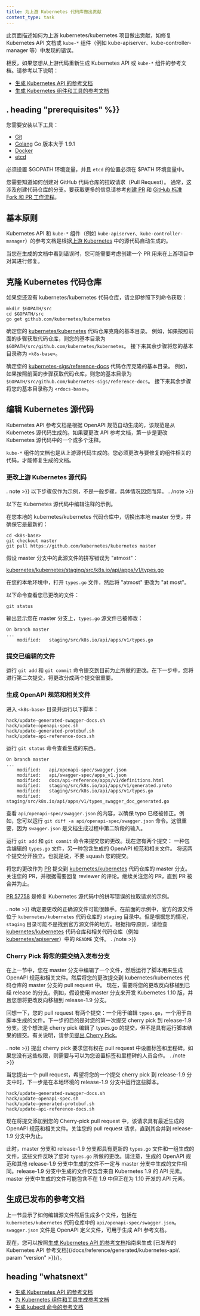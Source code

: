```yaml
---
title: 为上游 Kubernetes 代码库做出贡献
content_type: task
---
```

<!--
---
title: Contributing to the Upstream Kubernetes Code
content_type: task
---
-->

<!-- overview -->

<!--
This page shows how to contribute to the upstream kubernetes/kubernetes project
to fix bugs found in the Kubernetes API documentation or the `kube-*`
components such as `kube-apiserver`, `kube-controller-manager`, etc.
-->
此页面描述如何为上游 kubernetes/kubernetes 项目做出贡献，如修复 Kubernetes API 文档或 `kube-*` 组件（例如 kube-apiserver、kube-controller-manager 等）中发现的错误。

<!--
If you instead want to regenerate the reference documentation for the Kubernetes
API or the `kube-*` components from the upstream code, see the following instructions:
-->
相反，如果您想从上游代码重新生成 Kubernetes API 或 `kube-*` 组件的参考文档。请参考以下说明：

<!--
- [Generating Reference Documentation for the Kubernetes API](/docs/contribute/generate-ref-docs/kubernetes-api/)
- [Generating Reference Documentation for the Kubernetes Components and Tools](/docs/contribute/generate-ref-docs/kubernetes-components/)
-->
- [生成 Kubernetes API 的参考文档](/docs/contribute/generate-ref-docs/kubernetes-api/)
- [生成 Kubernetes 组件和工具的参考文档](/docs/contribute/generate-ref-docs/kubernetes-components/)




## . heading "prerequisites" %}}


<!--
You need to have these tools installed:
-->
您需要安装以下工具：

<!--
* [Git](https://git-scm.com/book/en/v2/Getting-Started-Installing-Git)
* [Golang](https://golang.org/doc/install) version 1.9.1 or later
* [Docker](https://docs.docker.com/engine/installation/)
* [etcd](https://github.com/coreos/etcd/)
-->
* [Git](https://git-scm.com/book/en/v2/Getting-Started-Installing-Git)
* [Golang](https://golang.org/doc/install) Go 版本大于 1.9.1
* [Docker](https://docs.docker.com/engine/installation/)
* [etcd](https://github.com/coreos/etcd/)

<!--
Your $GOPATH environment variable must be set, and the location of `etcd`
must be in your $PATH environment variable.
-->
必须设置 $GOPATH 环境变量，并且 `etcd` 的位置必须在 $PATH 环境变量中。

<!--
You need to know how to create a pull request to a GitHub repository.
Typically, this involves creating a fork of the repository. For more
information, see
[Creating a Pull Request](https://help.github.com/articles/creating-a-pull-request/) and
[GitHub Standard Fork & Pull Request Workflow](https://gist.github.com/Chaser324/ce0505fbed06b947d962).
-->
您需要知道如何创建对 GitHub 代码仓库的拉取请求（Pull Request）。
通常，这涉及创建代码仓库的分支。要获取更多的信息请参考[创建 PR](https://help.github.com/articles/creating-a-pull-request/) 和
[GitHub 标准 Fork 和 PR 工作流程](https://gist.github.com/Chaser324/ce0505fbed06b947d962)。





<!-- steps -->

<!--
## The big picture
-->
## 基本原则

<!--
The reference documentation for the Kubernetes API and the `kube-*` components
such as `kube-apiserver`, `kube-controller-manager` are automatically generated
from the source code in the [upstream Kubernetes](https://github.com/kubernetes/kubernetes/).
-->
Kubernetes API 和 `kube-*` 组件（例如 `kube-apiserver`、`kube-controller-manager`）的参考文档是根据[上游 Kubernetes](https://github.com/kubernetes/kubernetes/) 中的源代码自动生成的。

<!--
When you see bugs in the generated documentation, you may want to consider
creating a patch to fix it in the upstream project.
-->
当您在生成的文档中看到错误时，您可能需要考虑创建一个 PR 用来在上游项目中对其进行修复。

<!--
## Cloning the Kubernetes repository
-->
## 克隆 Kubernetes 代码仓库

<!--
If you don't already have the kubernetes/kubernetes repository, get it now:
-->
如果您还没有 kubernetes/kubernetes 代码仓库，请立即参照下列命令获取：

```shell
mkdir $GOPATH/src
cd $GOPATH/src
go get github.com/kubernetes/kubernetes
```

<!--
Determine the base directory of your clone of the
[kubernetes/kubernetes](https://github.com/kubernetes/kubernetes) repository.
For example, if you followed the preceding step to get the repository, your
base directory is `$GOPATH/src/github.com/kubernetes/kubernetes.`
The remaining steps refer to your base directory as `<k8s-base>`.
-->
确定您的 [kubernetes/kubernetes](https://github.com/kubernetes/kubernetes) 代码仓库克隆的基本目录。
例如，如果按照前面的步骤获取代码仓库，则您的基本目录为 `$GOPATH/src/github.com/kubernetes/kubernetes`。
接下来其余步骤将您的基本目录称为 `<k8s-base>`。
<!--
Determine the base directory of your clone of the
[kubernetes-sigs/reference-docs](https://github.com/kubernetes-sigs/reference-docs) repository.
For example, if you followed the preceding step to get the repository, your
base directory is `$GOPATH/src/github.com/kubernetes-sigs/reference-docs.`
The remaining steps refer to your base directory as `<rdocs-base>`.
-->
确定您的 [kubernetes-sigs/reference-docs](https://github.com/kubernetes-sigs/reference-docs) 代码仓库克隆的基本目录。
例如，如果按照前面的步骤获取代码仓库，则您的基本目录为 `$GOPATH/src/github.com/kubernetes-sigs/reference-docs`。
接下来其余步骤将您的基本目录称为 `<rdocs-base>`。

<!--
## Editing the Kubernetes source code
-->
## 编辑 Kubernetes 源代码

<!--
The Kubernetes API reference documentation is automatically generated from
an OpenAPI spec, which is generated from the Kubernetes source code. If you
want to change the API reference documentation, the first step is to change one
or more comments in the Kubernetes source code.
-->
Kubernetes API 参考文档是根据 OpenAPI 规范自动生成的，该规范是从 Kubernetes 源代码生成的。如果要更改 API 参考文档，第一步是更改 Kubernetes 源代码中的一个或多个注释。

<!--
The documentation for the `kube-*` components is also generated from the upstream
source code. You must change the code related to the component
you want to fix in order to fix the generated documentation.
-->
`kube-*` 组件的文档也是从上游源代码生成的。您必须更改与要修复的组件相关的代码，才能修复生成的文档。

<!--
### Making changes to the upstream source code
-->
### 更改上游 Kubernetes 源代码

<!--
The following steps are an example, not a general procedure. Details 
will be different in your situation.
-->
. note >}}
以下步骤仅作为示例，不是一般步骤，具体情况因您而异。
. /note >}}

<!--
Here's an example of editing a comment in the Kubernetes source code.
-->
以下在 Kubernetes 源代码中编辑注释的示例。

<!--
In your local kubernetes/kubernetes repository, check out the master branch,
and make sure it is up to date:
-->
在您本地的 kubernetes/kubernetes 代码仓库中，切换出本地 master 分支，并确保它是最新的：

```shell
cd <k8s-base>
git checkout master
git pull https://github.com/kubernetes/kubernetes master
```

<!--
Suppose this source file in the master branch has the typo "atmost":
-->
假设 master 分支中的此源文件的拼写错误为 "atmost"：

[kubernetes/kubernetes/staging/src/k8s.io/api/apps/v1/types.go](https://github.com/kubernetes/kubernetes/blob/master/staging/src/k8s.io/api/apps/v1/types.go)

<!--
In your local environment, open `types.go`, and change "atmost" to "at most".
-->
在您的本地环境中，打开 `types.go` 文件，然后将 "atmost" 更改为 "at most"。

<!--
Verify that you have changed the file:
-->
以下命令查看您已更改的文件：

```shell
git status
```

<!--
The output shows that you are on the master branch, and that the `types.go`
source file has been modified:
-->
输出显示您在 master 分支上，`types.go` 源文件已被修改：

```shell
On branch master
...
    modified:   staging/src/k8s.io/api/apps/v1/types.go
```

<!--
### Committing your edited file
-->
### 提交已编辑的文件

<!--
Run `git add` and `git commit` to commit the changes you have made so far. In the next step,
you will do a second commit. It is important to keep your changes separated into two commits.
-->
运行 `git add` 和 `git commit` 命令提交到目前为止所做的更改。在下一步中，您将进行第二次提交，将更改分成两个提交很重要。

<!--
### Generating the OpenAPI spec and related files
-->
### 生成 OpenAPI 规范和相关文件

<!--
Go to `<k8s-base>` and run these scripts:
-->
进入 `<k8s-base>` 目录并运行以下脚本：

```shell
hack/update-generated-swagger-docs.sh
hack/update-openapi-spec.sh
hack/update-generated-protobuf.sh
hack/update-api-reference-docs.sh
```

<!--
Run `git status` to see what was generated.
-->
运行 `git status` 命令查看生成的东西。

```shell
On branch master
...
    modified:   api/openapi-spec/swagger.json
    modified:   api/swagger-spec/apps_v1.json
    modified:   docs/api-reference/apps/v1/definitions.html
    modified:   staging/src/k8s.io/api/apps/v1/generated.proto
    modified:   staging/src/k8s.io/api/apps/v1/types.go
    modified:   staging/src/k8s.io/api/apps/v1/types_swagger_doc_generated.go
```

<!--
View the contents of `api/openapi-spec/swagger.json` to make sure the typo is fixed.
For example, you could run `git diff -a api/openapi-spec/swagger.json`.
This is important, because `swagger.json` is the input to the second stage of
the doc generation process.
-->
查看 `api/openapi-spec/swagger.json` 的内容，以确保 typo 已经被修正。例如，您可以运行 `git diff -a api/openapi-spec/swagger.json` 命令。这很重要，因为 `swagger.json` 是文档生成过程中第二阶段的输入。

<!--
Run `git add` and `git commit` to commit your changes. Now you have two commits:
one that contains the edited `types.go` file, and one that contains the generated OpenAPI spec
and related files. Keep these two commits separate. That is, do not squash your commits.
-->
运行 `git add` 和 `git commit` 命令来提交您的更改。现在您有两个提交：
一种包含编辑的 `types.go` 文件，另一种包含生成的 OpenAPI 规范和相关文件。
将这两个提交分开独立。也就是说，不要 squash 您的提交。

<!--
Submit your changes as a
[pull request](https://help.github.com/articles/creating-a-pull-request/) to the
master branch of the
[kubernetes/kubernetes](https://github.com/kubernetes/kubernetes) repository.
Monitor your pull request, and respond to reviewer comments as needed. Continue
to monitor your pull request until it is merged.
-->
将您的更改作为 [PR](https://help.github.com/articles/creating-a-pull-request/) 提交到 [kubernetes/kubernetes](https://github.com/kubernetes/kubernetes) 代码仓库的 master 分支。关注您的 PR，并根据需要回复 reviewer 的评论。继续关注您的 PR，直到 PR 被合并为止。

<!--
[PR 57758](https://github.com/kubernetes/kubernetes/pull/57758)
is an example of a pull request that fixes a typo in the Kubernetes source code.
-->
[PR 57758](https://github.com/kubernetes/kubernetes/pull/57758) 是修复 Kubernetes 源代码中的拼写错误的拉取请求的示例。

<!--
It can be tricky to determine the correct source file to be changed. In the
preceding example, the authoritative source file is in the `staging` directory
in the `kubernetes/kubernetes` repository. But in your situation,the `staging` directory
might not be the place to find the authoritative source. For guidance, check the
`README` files in
[kubernetes/kubernetes](https://github.com/kubernetes/kubernetes/tree/master/staging)
repository and in related repositories, such as
[kubernetes/apiserver](https://github.com/kubernetes/apiserver/blob/master/README.md).
-->
. note >}}
确定要更改的正确源文件可能很棘手。在前面的示例中，官方的源文件位于 `kubernetes/kubernetes` 代码仓库的 `staging` 目录中。但是根据您的情况，`staging` 目录可能不是找到官方源文件的地方。根据指导原则，请检查 [kubernetes/kubernetes](https://github.com/kubernetes/kubernetes/tree/master/staging) 代码仓库和相关代码仓库（例如 [kubernetes/apiserver](https://github.com/kubernetes/apiserver/blob/master/README.md)）中的 `README` 文件。
. /note >}}

<!--
### Cherry picking your commit into a release branch
-->
### Cherry Pick 将您的提交纳入发布分支

<!--
In the preceding section, you edited a file in the master branch and then ran scripts
to generate an OpenAPI spec and related files. Then you submitted your changes in a pull request
to the master branch of the kubernetes/kubernetes repository. Now suppose you want to backport
your change into a release branch. For example, suppose the master branch is being used to develop
Kubernetes version 1.10, and you want to backport your change into the release-1.9 branch.
-->
在上一节中，您在 master 分支中编辑了一个文件，然后运行了脚本用来生成 OpenAPI 规范和相关文件。然后将您的更改提交到 kubernetes/kubernetes 代码仓库的 master 分支的 pull request 中。 现在，需要将您的更改反向移植到已经 release 的分支。例如，假设使用 master 分支来开发 Kubernetes 1.10 版，并且您想将更改反向移植到 release-1.9 分支。

<!--
Recall that your pull request has two commits: one for editing `types.go`
and one for the files generated by scripts. The next step is to propose a cherry pick of your first 
commit into the release-1.9 branch. The idea is to cherry pick the commit that edited `types.go`, but not
the commit that has the results of running the scripts. For instructions, see
[Propose a Cherry Pick](https://git.k8s.io/community/contributors/devel/sig-release/cherry-picks.md).
-->
回想一下，您的 pull request 有两个提交：一个用于编辑 `types.go`，一个用于由脚本生成的文件。下一步的目的是对您的第一次提交 cherry pick 到 release-1.9 分支。这个想法是 cherry pick 编辑了 types.go 的提交，但不是具有运行脚本结果的提交。有关说明，请参见[提出 Cherry Pick](https://git.k8s.io/community/contributors/devel/sig-release/cherry-picks.md)。

<!--
Proposing a cherry pick requires that you have permission to set a label and a milestone in your
pull request. If you don't have those permissions, you will need to work with someone who can set the label
and milestone for you.
-->
. note >}}
提出 cherry pick 要求您有权在 pull request 中设置标签和里程碑。如果您没有这些权限，则需要与可以为您设置标签和里程碑的人员合作。
. /note >}}

<!--
When you have a pull request in place for cherry picking your one commit into the release-1.9 branch,
the next step is to run these scripts in the release-1.9 branch of your local environment.
-->
当您提出一个 pull request，希望将您的一个提交 cherry pick 到 release-1.9 分支中时，下一步是在本地环境的 release-1.9 分支中运行这些脚本。

```shell
hack/update-generated-swagger-docs.sh
hack/update-openapi-spec.sh
hack/update-generated-protobuf.sh
hack/update-api-reference-docs.sh
```

<!--
Now add a commit to your cherry-pick pull request that has the recently generated OpenAPI spec
and related files. Monitor your pull request until it gets merged into the release-1.9 branch.
-->
现在将提交添加到您的 Cherry-pick pull request 中，该请求具有最近生成的 OpenAPI 规范和相关文件。关注您的 pull request 请求，直到其合并到 release-1.9 分支中为止。

<!--
At this point, both the master branch and the release-1.9 branch have your updated `types.go`
file and a set of generated files that reflect the change you made to `types.go`. Note that the
generated OpenAPI spec and other generated files in the release-1.9 branch are not necessarily
the same as the generated files in the master branch. The generated files in the release-1.9 branch
contain API elements only from Kubernetes 1.9. The generated files in the master branch might contain
API elements that are not in 1.9, but are under development for 1.10.
-->
此时，master 分支和 release-1.9 分支都具有更新的 `types.go` 文件和一组生成的文件，这些文件反映了您对 `types.go` 所做的更改。请注意，生成的 OpenAPI 规范和其他 release-1.9 分支中生成的文件不一定与 master 分支中生成的文件相同。release-1.9 分支中生成的文件仅包含来自 Kubernetes 1.9 的 API 元素。master 分支中生成的文件可能包含不在 1.9 中但正在为 1.10 开发的 API 元素。


<!--
## Generating the published reference docs
-->
## 生成已发布的参考文档

<!--
The preceding section showed how to edit a source file and then generate
several files, including `api/openapi-spec/swagger.json` in the 
`kubernetes/kubernetes` repository.
The `swagger.json` file is the OpenAPI definition file to use for generating
the API reference documentation.
-->
上一节显示了如何编辑源文件然后生成多个文件，包括在 `kubernetes/kubernetes` 代码仓库中的 `api/openapi-spec/swagger.json`。
`swagger.json` 文件是 OpenAPI 定义文件，可用于生成 API 参考文档。

<!--
You are now ready to follow the [Generating Reference Documentation for the Kubernetes API](/docs/contribute/generate-ref-docs/kubernetes-api/) guide to generate the
[published Kubernetes API reference documentation](/docs/reference/generated/kubernetes-api/. param "version" >}}/).
-->
现在，您可以按照[生成 Kubernetes API 的参考文档](/docs/contribute/generate-ref-docs/kubernetes-api/)指南来生成
[已发布的 Kubernetes API 参考文档](/docs/reference/generated/kubernetes-api/. param "version" >}}/)。



##  heading "whatsnext"

<!--

* [Generating Reference Documentation for the Kubernetes API](/docs/contribute/generate-ref-docs/kubernetes-api/)
* [Generating Reference Docs for Kubernetes Components and Tools](/docs/home/contribute/generated-reference/kubernetes-components/)
* [Generating Reference Documentation for kubectl Commands](/docs/home/contribute/generated-reference/kubectl/)
-->
* [生成 Kubernetes API 的参考文档](/docs/contribute/generate-ref-docs/kubernetes-api/)
* [为 Kubernetes 组件和工具生成参考文档](/docs/home/contribute/generated-reference/kubernetes-components/)
* [生成 kubectl 命令的参考文档](/docs/home/contribute/generated-reference/kubectl/)



